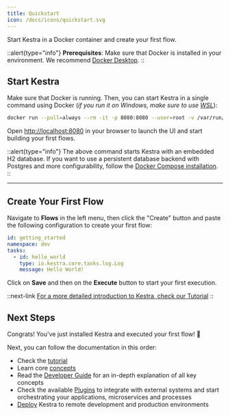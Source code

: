 ```yaml
---
title: Quickstart
icon: /docs/icons/quickstart.svg
---
```


Start Kestra in a Docker container and create your first flow.

::alert{type="info"}
**Prerequisites**: Make sure that Docker is installed in your environment. We recommend [Docker Desktop](https://docs.docker.com/get-docker/).
::


## Start Kestra

Make sure that Docker is running. Then, you can start Kestra in a single command using Docker (*if you run it on Windows, make sure to use [WSL](https://docs.docker.com/desktop/wsl/)*):

```bash
docker run --pull=always --rm -it -p 8080:8080 --user=root -v /var/run/docker.sock:/var/run/docker.sock -v /tmp:/tmp kestra/kestra:latest-full server local
```

Open [http://localhost:8080](http://localhost:8080) in your browser to launch the UI and start building your first flows.

::alert{type="info"}
The above command starts Kestra with an embedded H2 database. If you want to use a persistent database backend with Postgres and more configurability, follow the [Docker Compose installation](../00.installation/12.docker-compose.md).
::

---

## Create Your First Flow

Navigate to **Flows** in the left menu, then click the "Create" button and paste the following configuration to create your first flow:

```yaml
id: getting_started
namespace: dev
tasks:
  - id: hello_world
    type: io.kestra.core.tasks.log.Log
    message: Hello World!
```

Click on **Save** and then on the **Execute** button to start your first execution.


::next-link
[For a more detailed introduction to Kestra, check our Tutorial](01.tutorial/index.md)
::


## Next Steps

Congrats! You've just installed Kestra and executed your first flow! :clap:

Next, you can follow the documentation in this order:
- Check the [tutorial](01.tutorial/index.md)
- Learn core [concepts](./03.concepts/index.md)
- Read the [Developer Guide](./05.developer-guide/index.md) for an in-depth explanation of all key concepts
- Check the available [Plugins](../plugins/index.md) to integrate with external systems and start orchestrating your applications, microservices and processes
- [Deploy](./09.administrator-guide/index.md) Kestra to remote development and production environments
